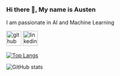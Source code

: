 ### Hi there 👋, My name is Austen
I am passionate in AI and Machine Learning

[<img src='https://cdn.jsdelivr.net/npm/simple-icons@3.0.1/icons/github.svg' alt='github' height='40'>](https://github.com/austenjs)  [<img src='https://cdn.jsdelivr.net/npm/simple-icons@3.0.1/icons/linkedin.svg' alt='linkedin' height='40'>](https://www.linkedin.com/in/austenjs/)  

[![Top Langs](https://github-readme-stats.vercel.app/api/top-langs/?username=austenjs)](https://github.com/anuraghazra/github-readme-stats)

![GitHub stats](https://github-readme-stats.vercel.app/api?username=austenjs&show_icons=true)  
